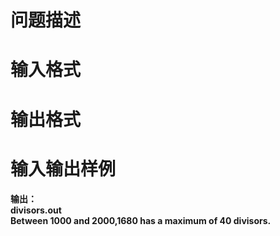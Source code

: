 

# <strong>问题描述



# 输入格式



# 输出格式



# 输入输出样例


<p>
输出： <br/>
divisors.out <br/>
Between 1000 and 2000,1680 has a maximum of 40 divisors.
</p>
